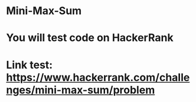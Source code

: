 # Mini-Max-Sum
# You will test code on HackerRank
# Link test: https://www.hackerrank.com/challenges/mini-max-sum/problem